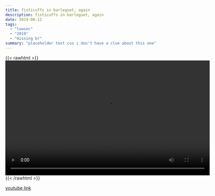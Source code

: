 ```yaml
---
title: fisticuffs in barleguet, again
description: fisticuffs in barleguet, again
date: 2019-06-12
tags:
  - "lowsec"
  - "2019"
  - "missing br"
summary: "placeholder text cos i don't have a clue about this one"
---
```


{{< rawhtml >}}<video width="640" height="360" controls>
<source src="https://crowdfile.net/snuffed/barleguet-again.mp4" type="video/mp4">
Your browser does not support the video tag.</video>{{< /rawhtml >}}

[youtube link](https://www.youtube.com/watch?v=W0HhoQ6Oo9s)
